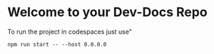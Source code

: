 # Welcome to your Dev-Docs Repo

To run the project in codespaces just use"

```
npm run start -- --host 0.0.0.0
```


